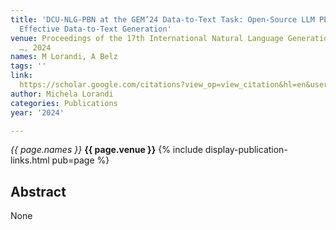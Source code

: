 ```yaml
---
title: 'DCU-NLG-PBN at the GEM’24 Data-to-Text Task: Open-Source LLM PEFT-Tuning for
  Effective Data-to-Text Generation'
venue: Proceedings of the 17th International Natural Language Generation Conference
  …, 2024
names: M Lorandi, A Belz
tags: ''
link: 
  https://scholar.google.com/citations?view_op=view_citation&hl=en&user=USpEfyQAAAAJ&pagesize=100&sortby=pubdate&citation_for_view=USpEfyQAAAAJ:WF5omc3nYNoC
author: Michela Lorandi
categories: Publications
year: '2024'

---
```


*{{ page.names }}*
**{{ page.venue }}**
{% include display-publication-links.html pub=page %}
## Abstract

None